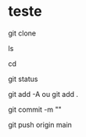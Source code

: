 # teste

git clone

ls

cd <pasta>

git status

git add -A ou git add .

git commit -m ""

git push origin main
